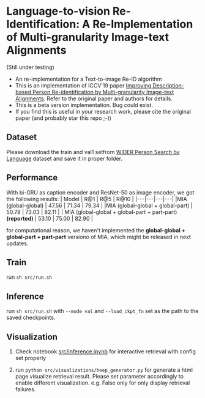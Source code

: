 # Language-to-vision Re-Identification: A Re-Implementation of Multi-granularity Image-text Alignments 
(Still under testing)
- An re-implementation for a Text-to-image Re-ID algorithm
- This is an implementation of ICCV'19 paper [Improving Description-based Person Re-identification by Multi-granularity Image-text Alignments](https://arxiv.org/abs/1906.09610). Refer to the original paper and authors for details.
- This is a beta version implementation. Bug could exist.
- If you find this is useful in your research work, please cite the original paper (and probably star this repo ;-))

## Dataset
Please download the train and val1 setfrom [WIDER Person Search by Language](https://competitions.codalab.org/competitions/20142) dataset and save it in proper folder.

## Performance
With bi-GRU as caption encoder and ResNet-50 as image encoder, we got the following results:
| Model  | R@1  | R@5   | R@10  | 
|---|---|---|---|
|MIA (global-global)  |  47.56 | 71.34  | 79.34  | 
|MIA (global-global + global-part)   | 50.78 | 73.03  | 82.11   |
| MIA (global-global + global-part + part-part) __(reported)__  | 53.10 | 75.00   | 82.90  | 

for computational reason, we haven't implemented the __global-global + global-part + part-part__ versiono of MIA, which might be released in next updates.

## Train
run ```sh src/run.sh```

## Inference
run ```sh src/run.sh``` with ``--mode val`` and ``--load_ckpt_fn`` set as the path to the saved checkpoints.

## Visualization
1. Check notebook [src/inference.ipynb](src/inference.ipynb) for interactive retrieval with config set properly

2. run ```python src/visualizations/heep_generator.py``` for generate a html page visualize retrieval result. Please set parameter accordingly to enable different visualization. e.g. False only for only display retrieval failures.



